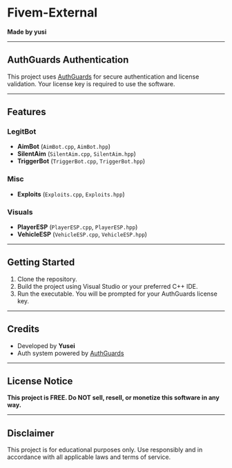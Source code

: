 # Fivem-External

**Made by yusi**

---

## AuthGuards Authentication
This project uses [AuthGuards](https://authguards.com/) for secure authentication and license validation. Your license key is required to use the software.

---

## Features

### LegitBot
- **AimBot** (`AimBot.cpp`, `AimBot.hpp`)
- **SilentAim** (`SilentAim.cpp`, `SilentAim.hpp`)
- **TriggerBot** (`TriggerBot.cpp`, `TriggerBot.hpp`)

### Misc
- **Exploits** (`Exploits.cpp`, `Exploits.hpp`)

### Visuals
- **PlayerESP** (`PlayerESP.cpp`, `PlayerESP.hpp`)
- **VehicleESP** (`VehicleESP.cpp`, `VehicleESP.hpp`)

---

## Getting Started
1. Clone the repository.
2. Build the project using Visual Studio or your preferred C++ IDE.
3. Run the executable. You will be prompted for your AuthGuards license key.

---

## Credits
- Developed by **Yusei**
- Auth system powered by [AuthGuards](https://authguards.com/)

---

## License Notice

**This project is FREE. Do NOT sell, resell, or monetize this software in any way.**

---

## Disclaimer
This project is for educational purposes only. Use responsibly and in accordance with all applicable laws and terms of service.
